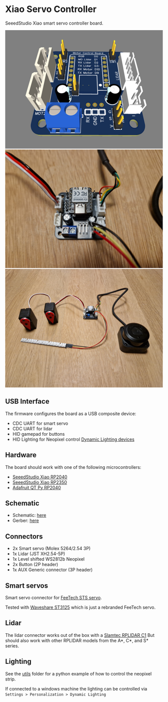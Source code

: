 # Xiao Servo Controller

SeeedStudio Xiao smart servo controller board.

![Controller](doc/Board-photo.jpg)
![Controller-Photo](doc/Controller-photo-0.jpg)
![Controller-Photo](doc/Controller-photo-1.jpg)

## USB Interface

The firmware configures the board as a USB composite device:
* CDC UART for smart servo
* CDC UART for lidar
* HID gamepad for buttons
* HID Lighting for Neopixel control [Dynamic Lighting devices](https://learn.microsoft.com/en-us/windows-hardware/design/component-guidelines/dynamic-lighting-devices)

## Hardware

The board should work with one of the following microcontrollers:
* [SeeedStudio Xiao RP2040](https://wiki.seeedstudio.com/XIAO-RP2040/)
* [SeeedStudio Xiao RP2350](https://wiki.seeedstudio.com/xiao-rp2350-c-cpp-sdk/)
* [Adafruit QT Py RP2040](https://www.adafruit.com/product/4900)

## Schematic
* Schematic: [here](doc/Schematic_Xiao-Servo-Controller.pdf)
* Gerber: [here](doc/Gerber_Schematic_Xiao-Servo-Controller.zip)

## Connectors

* 2x Smart servo (Molex 5264/2.54 3P)
* 1x Lidar (JST XH2.54-5P)
* 1x Level shifted WS2812b Neopixel 
* 2x Button (2P header)
* 1x AUX Generic connector (3P header)

## Smart servos

Smart servo connector for [FeeTech STS servo](https://www.feetechrc.com/).

Tested with [Waveshare ST3125](https://www.waveshare.com/product/robotics/motors-servos/servos/st3215-servo.htm) which is just a rebranded FeeTech servo.

 ## Lidar

The lidar connector works out of the box with a [Slamtec RPLIDAR C1](https://www.slamtec.com/en/C1) But should also work with other RPLIDAR models from the A*, C*, and S* series.


## Lighting

See the [utils](utils) folder for a python example of how to control the neopixel strip. 

If connected to a windows machine the lighting can be controlled via `Settings > Personalization > Dynamic Lighting`
